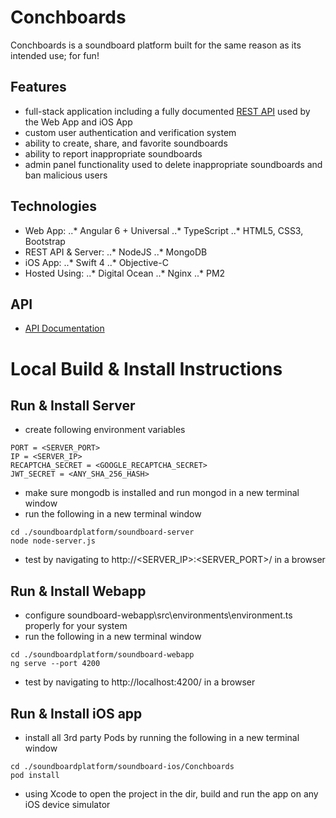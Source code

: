 # Conchboards
Conchboards is a soundboard platform built for the same reason as its intended use; for fun!

## Features
* full-stack application including a fully documented [REST API](api-docs/README.md) used by the Web App and iOS App
* custom user authentication and verification system
* ability to create, share, and favorite soundboards
* ability to report inappropriate soundboards
* admin panel functionality used to delete inappropriate soundboards and ban malicious users

## Technologies
* Web App:
..* Angular 6 + Universal
..* TypeScript
..* HTML5, CSS3, Bootstrap
* REST API & Server:
..* NodeJS
..* MongoDB
* iOS App:
..* Swift 4
..* Objective-C
* Hosted Using:
..* Digital Ocean
..* Nginx
..* PM2

## API
* [API Documentation](api-docs/README.md)

# Local Build & Install Instructions

## Run & Install Server
* create following environment variables
```
PORT = <SERVER_PORT>
IP = <SERVER_IP>
RECAPTCHA_SECRET = <GOOGLE_RECAPTCHA_SECRET>
JWT_SECRET = <ANY_SHA_256_HASH>
```
* make sure mongodb is installed and run mongod in a new terminal window
* run the following in a new terminal window
``` 
cd ./soundboardplatform/soundboard-server
node node-server.js
```
* test by navigating to http://<SERVER_IP>:<SERVER_PORT>/ in a browser

## Run & Install Webapp
* configure soundboard-webapp\src\environments\environment.ts properly for your system
* run the following in a new terminal window
```
cd ./soundboardplatform/soundboard-webapp
ng serve --port 4200
```
* test by navigating to http://localhost:4200/ in a browser

## Run & Install iOS app
* install all 3rd party Pods by running the following in a new terminal window
```
cd ./soundboardplatform/soundboard-ios/Conchboards
pod install
```
* using Xcode to open the project in the dir, build and run the app on any iOS device simulator

